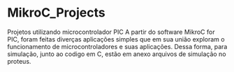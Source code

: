 # MikroC_Projects
Projetos utilizando microcontrolador PIC
A partir do software MikroC for PIC, foram feitas diverças aplicações simples
que em sua união exploram o funcionamento de microcontroladores e suas aplicações.
Dessa forma, para simulação, junto ao codigo em C, estão em anexo arquivos de simulação no proteus.
